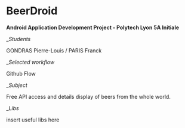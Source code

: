 # BeerDroid

__Android Application Development Project - Polytech Lyon 5A Initiale__

_*Students*

GONDRAS Pierre-Louis / PARIS Franck

_*Selected workflow*

Github Flow

_*Subject*

Free API access and details display of beers from the whole world.

_*Libs*

insert useful libs here
